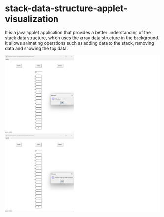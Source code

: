 # stack-data-structure-applet-visualization
It is a java applet application that provides a better understanding of the stack data structure, which uses the array data structure in the background. It allows animating operations such as adding data to the stack, removing data and showing the top data.

![alt](https://github.com/MuhammedGzel/stack-data-structure-applet-visualization/blob/main/addScreenshot.png)
![alt](https://github.com/MuhammedGzel/stack-data-structure-applet-visualization/blob/main/returnTopScreenshot.png)
